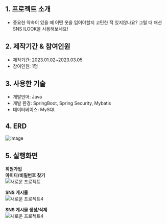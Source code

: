 ## 1. 프로젝트 소개
- 중요한 약속이 있을 때 어떤 옷을 입어야할지 고민한 적 있지않나요? 그럴 때 패션 SNS ILOOK을 사용해보세요!
## 2. 제작기간 & 참여인원
- 제작기간: 2023.01.02~2023.03.05
- 참여인원: 1명

## 3. 사용한 기술
- 개발언어: Java
- 개발 환경: SpringBoot, Spring Security, Mybatis
- 데이터베이스: MySQL

## 4. ERD
![image](https://user-images.githubusercontent.com/109513458/223695664-26ce188a-7455-47c7-89f9-ba61525c4a5b.png)

## 5. 실행화면
**회원가입**<br>
**아이디/비밀번호 찾기**<br>
![새로운 프로젝트](https://github.com/MJ054/ILOOK/assets/109513458/9251bd7e-27e2-4534-a395-165df7660064)

**SNS 게시물**<br>
![새로운 프로젝트4](https://github.com/MJ054/ILOOK/assets/109513458/e3992c29-b865-4706-877d-4b50a94d5a00)

**SNS 게시물 생성/삭제**<br>
![새로운 프로젝트4](https://github.com/MJ054/ILOOK/assets/109513458/e3992c29-b865-4706-877d-4b50a94d5a00)


